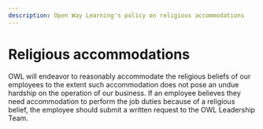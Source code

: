 ```yaml
---
description: Open Way Learning's policy on religious accommodations
---
```


# Religious accommodations
OWL will endeavor to reasonably accommodate the religious beliefs of our employees to the extent such accommodation does not pose an undue hardship on the operation of our business. If an employee believes they need accommodation to perform the job duties because of a religious belief, the employee should submit a written request to the OWL Leadership Team.